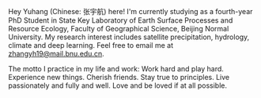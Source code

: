 Hey Yuhang (Chinese: 张宇航) here! I'm currently studying as a fourth-year PhD Student in State Key Laboratory of Earth Surface Processes and Resource Ecology, Faculty of Geographical Science, Beijing Normal University. My research interest includes satellite precipitation, hydrology, climate and deep learning. Feel free to email me at [zhangyh19@mail.bnu.edu.cn](mailto:zhangyh19@mail.bnu.edu.cn). 

The motto I practice in my life and work: Work hard and play hard. Experience new things. Cherish friends. Stay true to principles. Live passionately and fully and well. Love and be loved if at all possible.

